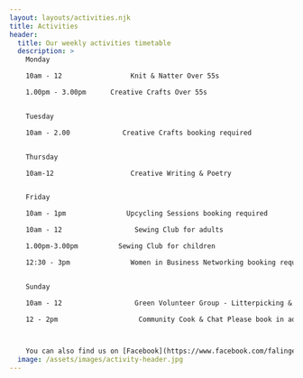 ```yaml
---
layout: layouts/activities.njk
title: Activities
header:
  title: Our weekly activities timetable
  description: >
    Monday

    10am - 12                 Knit & Natter Over 55s

    1.00pm - 3.00pm      Creative Crafts Over 55s


    Tuesday

    10am - 2.00             Creative Crafts booking required


    Thursday

    10am-12                   Creative Writing & Poetry


    Friday

    10am - 1pm               Upcycling Sessions booking required

    10am - 12                  Sewing Club for adults

    1.00pm-3.00pm          Sewing Club for children

    12:30 - 3pm               Women in Business Networking booking required


    Sunday

    10am - 12                  Green Volunteer Group - Litterpicking & Gardening

    12 - 2pm                    Community Cook & Chat Please book in advance



    You can also find us on [Facebook](https://www.facebook.com/falingeparkrochdale), on [Twitter](https://twitter.com/falingehub) or on [Instagram](http://instagram.com/vintageworxcdtrust).
  image: /assets/images/activity-header.jpg
---
```

